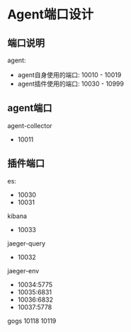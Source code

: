 # Agent端口设计

## 端口说明

agent:
   - agent自身使用的端口: 10010 - 10019
   - agent插件使用的端口: 10030 - 10999


## agent端口

agent-collector
   - 10011

## 插件端口
es:
   - 10030
   - 10031

kibana
   - 10033

jaeger-query
   - 10032

jaeger-env
   - 10034:5775
   - 10035:6831
   - 10036:6832
   - 10037:5778


gogs 10118 10119
